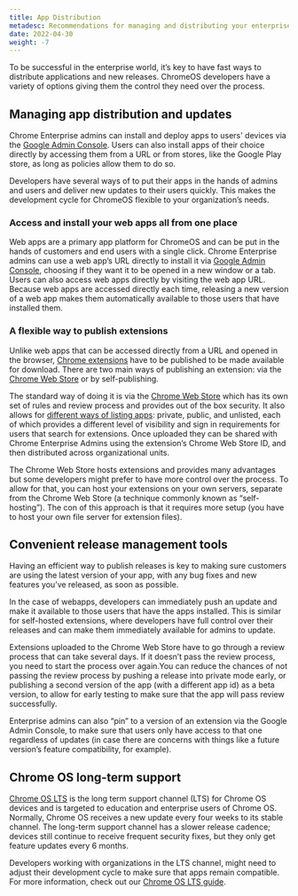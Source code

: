 ```yaml
---
title: App Distribution
metadesc: Recommendations for managing and distributing your enterprise web apps, PWAs, and Chrome extensions.
date: 2022-04-30
weight: -7
---
```


To be successful in the enterprise world, it’s key to have fast ways to distribute applications and new releases. ChromeOS developers have a variety of options giving them the control they need over the process.

## Managing app distribution and updates

Chrome Enterprise admins can install and deploy apps to users' devices via the [Google Admin Console](https://admin.google.com/). Users can also install apps of their choice directly by accessing them from a URL or from stores, like the Google Play store, as long as policies allow them to do so.

Developers have several ways of to put their apps in the hands of admins and users and deliver new updates to their users quickly. This makes the development cycle for ChromeOS flexible to your organization’s needs.

### Access and install your web apps all from one place

Web apps are a primary app platform for ChromeOS and can be put in the hands of customers and end users with a single click. Chrome Enterprise admins can use a web app’s URL directly to install it via [Google Admin Console](https://admin.google.com/), choosing if they want it to be opened in a new window or a tab. Users can also access web apps directly by visiting the web app URL. Because web apps are accessed directly each time, releasing a new version of a web app makes them automatically available to those users that have installed them.

### A flexible way to publish extensions

Unlike web apps that can be accessed directly from a URL and opened in the browser, [Chrome extensions](https://developer.chrome.com/docs/extensions/mv3/overview/) have to be published to be made available for download. There are two main ways of publishing an extension: via the [Chrome Web Store](https://chrome.google.com/webstore/category/extensions) or by self-publishing.

The standard way of doing it is via the [Chrome Web Store](https://chrome.google.com/webstore/category/extensions) which has its own set of rules and review process and provides out of the box security. It also allows for [different ways of listing apps](https://cloud.google.com/blog/products/chrome-enterprise/publishing-extensions-for-the-enterprise): private, public, and unlisted, each of which provides a different level of visibility and sign in requirements for users that search for extensions. Once uploaded they can be shared with Chrome Enterprise Admins using the extension’s Chrome Web Store ID, and then distributed across organizational units.

The Chrome Web Store hosts extensions and provides many advantages but some developers might prefer to have more control over the process. To allow for that, you can host your extensions on your own servers, separate from the Chrome Web Store (a technique commonly known as “self-hosting”). The con of this approach is that it requires more setup (you have to host your own file server for extension files).

## Convenient release management tools

Having an efficient way to publish releases is key to making sure customers are using the latest version of your app, with any bug fixes and new features you’ve released, as soon as possible.

In the case of webapps, developers can immediately push an update and make it available to those users that have the apps installed. This is similar for self-hosted extensions, where developers have full control over their releases and can make them immediately available for admins to update.

Extensions uploaded to the Chrome Web Store have to go through a review process that can take several days. If it doesn’t pass the review process, you need to start the process over again.You can reduce the chances of not passing the review process by pushing a release into private mode early, or publishing a second version of the app (with a different app id) as a beta version, to allow for early testing to make sure that the app will pass review successfully.

Enterprise admins can also “pin” to a version of an extension via the Google Admin Console, to make sure that users only have access to that one regardless of updates (in case there are concerns with things like a future version’s feature compatibility, for example).

## Chrome OS long-term support

[Chrome OS LTS⁠](https://support.google.com/chrome/a/answer/11333726?hl=en) is the long term support channel (LTS) for Chrome OS devices and is targeted to education and enterprise users of Chrome OS. Normally, Chrome OS receives a new update every four weeks to its stable channel. The long-term support channel has a slower release cadence; devices still continue to receive frequent security fixes, but they only get feature updates every 6 months.

Developers working with organizations in the LTS channel, might need to adjust their development cycle to make sure that apps remain compatible. For more information, check out our [Chrome OS LTS guide](/{{locale.code}}/education/chromeos-lts).
